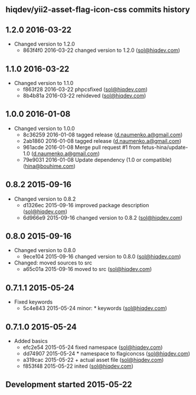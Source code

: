 hiqdev/yii2-asset-flag-icon-css commits history
-----------------------------------------------

## 1.2.0 2016-03-22

- Changed version to 1.2.0
    - 863f4f0 2016-03-22 changed version to 1.2.0 (sol@hiqdev.com)

## 1.1.0 2016-03-22

- Changed version to 1.1.0
    - f863f28 2016-03-22 phpcsfixed (sol@hiqdev.com)
    - 8b4b81a 2016-03-22 rehideved (sol@hiqdev.com)

## 1.0.0 2016-01-08

- Changed version to 1.0.0
    - 8c36259 2016-01-08 tagged release (d.naumenko.a@gmail.com)
    - 2ab1860 2016-01-08 tagged release (d.naumenko.a@gmail.com)
    - 961acde 2016-01-08 Merge pull request #1 from fetus-hina/update-1.0 (d.naumenko.a@gmail.com)
    - 79e9031 2016-01-08 Update dependency (1.0 or compatible) (hina@bouhime.com)

## 0.8.2 2015-09-16

- Changed version to 0.8.2
    - d1326ec 2015-09-16 improved package description (sol@hiqdev.com)
    - 6d966e9 2015-09-16 changed version to 0.8.2 (sol@hiqdev.com)

## 0.8.0 2015-09-16

- Changed version to 0.8.0
    - 9ece104 2015-09-16 changed version to 0.8.0 (sol@hiqdev.com)
- Changed: moved sources to src
    - a65c01a 2015-09-16 moved to src (sol@hiqdev.com)

## 0.7.1.1 2015-05-24

- Fixed keywords
    - 5c4e843 2015-05-24 minor: * keywords (sol@hiqdev.com)

## 0.7.1.0 2015-05-24

- Added basics
    - efc2e54 2015-05-24 fixed namespace (sol@hiqdev.com)
    - dd74907 2015-05-24 * namespace to flagiconcss (sol@hiqdev.com)
    - a319cac 2015-05-22 + actual asset file (sol@hiqdev.com)
    - f853f48 2015-05-22 inited (sol@hiqdev.com)

## Development started 2015-05-22


